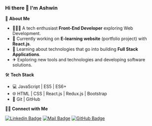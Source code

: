 ### Hi there 👋 I'm Ashwin

📖 **About Me**

  - 👨🏻‍💻 A tech enthusiast **Front-End Developer** exploring Web Development.
  - 🔭 Currently working on **E-learning website** (portfolio project) with **React.js**.
  - 🌱 Learning about technologies that go into building **Full Stack Applications**.
  - ✈ Exploring new tools and technologies and developing software solutions.

🛠 **Tech Stack**

  - 💻 JavaScript | ES5 | ES6+
  - 🌐 HTML | CSS | React.js | Redux.js | Bootstrap
  - 🔧 Git | GitHub

🤝🏻  **Connect  with Me**

   [![Linkedin Badge](https://img.shields.io/badge/LinkedIn-0077B5?style=for-the-badge&logo=linkedin&logoColor=white)](https://www.linkedin.com/in/ashwin-kumar-c-690625147/)
   [![Mail Badge](https://img.shields.io/badge/Gmail-D14836?style=for-the-badge&logo=gmail&logoColor=white)](mailto:ashwinkumartth@gmail.com)
   [![GitHub Badge](https://img.shields.io/badge/GitHub-100000?style=for-the-badge&logo=github&logoColor=white)](https://github.com/ashwin-kumar-c)
